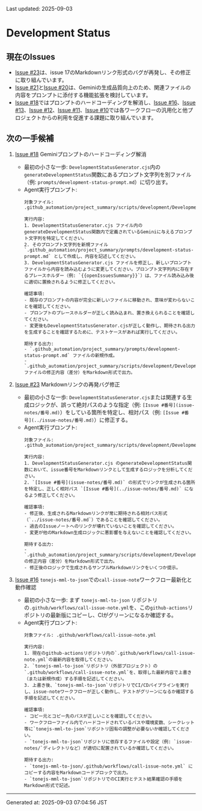 Last updated: 2025-09-03

# Development Status

## 現在のIssues
- [Issue #23](../issue-notes/23.md)は、issue 17のMarkdownリンク形式のバグが再発し、その修正に取り組んでいます。
- [Issue #21](../issue-notes/21.md)と[Issue #20](../issue-notes/20.md)は、Geminiの生成品質向上のため、関連ファイルの内容をプロンプトに添付する機能拡張を検討しています。
- [Issue #18](../issue-notes/18.md)ではプロンプトのハードコーディングを解消し、[Issue #16](../issue-notes/16.md)、[Issue #13](../issue-notes/13.md)、[Issue #12](../issue-notes/12.md)、[Issue #11](../issue-notes/11.md)、[Issue #10](../issue-notes/10.md)では各ワークフローの汎用化と他プロジェクトからの利用を促進する課題に取り組んでいます。

## 次の一手候補
1. [Issue #18](../issue-notes/18.md) Geminiプロンプトのハードコーディング解消
   - 最初の小さな一歩: `DevelopmentStatusGenerator.cjs`内の`generateDevelopmentStatus`関数にあるプロンプト文字列を別ファイル（例: `prompts/development-status-prompt.md`）に切り出す。
   - Agent実行プロンプト:
     ```
     対象ファイル: .github_automation/project_summary/scripts/development/DevelopmentStatusGenerator.cjs
     
     実行内容:
     1. DevelopmentStatusGenerator.cjs ファイル内のgenerateDevelopmentStatus関数内で定義されているGeminiに与えるプロンプト文字列を特定してください。
     2. そのプロンプト文字列を新規ファイル `.github_automation/project_summary/prompts/development-status-prompt.md` として作成し、内容を記述してください。
     3. DevelopmentStatusGenerator.cjs ファイルを修正し、新しいプロンプトファイルから内容を読み込むように変更してください。プロンプト文字列内に存在するプレースホルダー（例: `{{openIssuesSummary}}`）は、ファイル読み込み後に適切に置換されるように修正してください。
     
     確認事項:
     - 既存のプロンプトの内容が完全に新しいファイルに移動され、意味が変わらないことを確認してください。
     - プロンプトのプレースホルダーが正しく読み込まれ、置き換えられることを確認してください。
     - 変更後もDevelopmentStatusGenerator.cjsが正しく動作し、期待される出力を生成することを確認するために、テストケースがあれば実行してください。
     
     期待する出力:
     - `.github_automation/project_summary/prompts/development-status-prompt.md` ファイルの新規作成。
     - `.github_automation/project_summary/scripts/development/DevelopmentStatusGenerator.cjs` ファイルの修正内容（差分）をMarkdown形式で出力。
     ```

2. [Issue #23](../issue-notes/23.md) Markdownリンクの再発バグ修正
   - 最初の小さな一歩: `DevelopmentStatusGenerator.cjs`または関連する生成ロジックが、誤って絶対パスのような指定（例: `[Issue #番号](issue-notes/番号.md)`）をしている箇所を特定し、相対パス（例: `[Issue #番号](../issue-notes/番号.md)`）に修正する。
   - Agent実行プロンプト:
     ```
     対象ファイル: .github_automation/project_summary/scripts/development/DevelopmentStatusGenerator.cjs
     
     実行内容:
     1. DevelopmentStatusGenerator.cjs のgenerateDevelopmentStatus関数において、issue番号をMarkdownリンクとして生成するロジックを分析してください。
     2. `[Issue #番号](issue-notes/番号.md)` の形式でリンクが生成される箇所を特定し、正しく相対パス `[Issue #番号](../issue-notes/番号.md)` になるよう修正してください。
     
     確認事項:
     - 修正後、生成されるMarkdownリンクが常に期待される相対パス形式（`../issue-notes/番号.md`）であることを確認してください。
     - 過去のIssueノートへのリンクが壊れていないことを確認してください。
     - 変更が他のMarkdown生成ロジックに悪影響を与えないことを確認してください。
     
     期待する出力:
     - `.github_automation/project_summary/scripts/development/DevelopmentStatusGenerator.cjs` の修正内容（差分）をMarkdown形式で出力。
     - 修正後のロジックで生成されるサンプルMarkdownリンクをいくつか提示。
     ```

3. [Issue #16](../issue-notes/16.md) `tonejs-mml-to-json`での`call-issue-note`ワークフロー最新化と動作確認
   - 最初の小さな一歩: まず `tonejs-mml-to-json` リポジトリの`.github/workflows/call-issue-note.yml`を、この`github-actions`リポジトリの最新版にコピーし、CIがグリーンになるか確認する。
   - Agent実行プロンプト:
     ```
     対象ファイル: .github/workflows/call-issue-note.yml

     実行内容:
     1. 現在のgithub-actionsリポジトリ内の`.github/workflows/call-issue-note.yml`の最新内容を取得してください。
     2. `tonejs-mml-to-json`リポジトリ（外部プロジェクト）の`.github/workflows/call-issue-note.yml`を、取得した最新内容で上書き（または新規作成）する手順を記述してください。
     3. 上書き後、`tonejs-mml-to-json`リポジトリでCI/CDパイプラインを実行し、issue-noteワークフローが正しく動作し、テストがグリーンになるか確認する手順を記述してください。
     
     確認事項:
     - コピー元とコピー先のパスが正しいことを確認してください。
     - ワークフローファイル内でハードコードされているパスや環境変数、シークレット等に`tonejs-mml-to-json`リポジトリ固有の調整が必要ないか確認してください。
     - `tonejs-mml-to-json`リポジトリに依存するファイルや設定（例: `issue-notes/`ディレクトリなど）が適切に配置されているか確認してください。
     
     期待する出力:
     - `tonejs-mml-to-json/.github/workflows/call-issue-note.yml` にコピーする内容をMarkdownコードブロックで出力。
     - `tonejs-mml-to-json`リポジトリでのCI実行とテスト結果確認の手順をMarkdown形式で記述。

---
Generated at: 2025-09-03 07:04:56 JST
